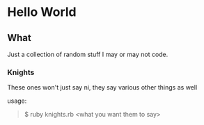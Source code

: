 # Hello World

## What
Just a collection of random stuff I may or may not code.

### Knights
These ones won't just say ni, they say various other things as well

usage:
> $ ruby knights.rb &lt;what you want them to say&gt;
